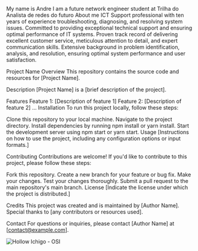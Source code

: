 My name is Andre I am a future network engineer student at Trilha do Analista de redes do futuro 
About me
ICT Support professional with ten years of experience troubleshooting, diagnosing, and resolving system issues.
Committed to providing exceptional technical support and ensuring optimal performance of IT systems.
Proven track record of delivering excellent customer service, meticulous attention to detail, and expert communication skills.
Extensive background in problem identification, analysis, and resolution, ensuring optimal system performance and user satisfaction.


Project Name
Overview
This repository contains the source code and resources for [Project Name].

Description
[Project Name] is a [brief description of the project].

Features
Feature 1: [Description of feature 1]
Feature 2: [Description of feature 2]
...
Installation
To run this project locally, follow these steps:

Clone this repository to your local machine.
Navigate to the project directory.
Install dependencies by running npm install or yarn install.
Start the development server using npm start or yarn start.
Usage
[Instructions on how to use the project, including any configuration options or input formats.]

Contributing
Contributions are welcome! If you'd like to contribute to this project, please follow these steps:

Fork this repository.
Create a new branch for your feature or bug fix.
Make your changes.
Test your changes thoroughly.
Submit a pull request to the main repository's main branch.
License
[Indicate the license under which the project is distributed.]

Credits
This project was created and is maintained by [Author Name]. Special thanks to [any contributors or resources used].

Contact
For questions or inquiries, please contact [Author Name] at [contact@example.com].

![Hollow Ichigo - OSI](https://github.com/andredcs/bottom-up/assets/164593389/186a8dfe-6956-469d-8518-c32221bb29ec)

